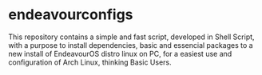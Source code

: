 # endeavourconfigs
This repository contains a simple and fast script, developed in Shell Script, with a purpose to install dependencies, basic and essencial packages to a new install of EndeavourOS distro linux on PC, for a easiest use and configuration of Arch Linux, thinking Basic Users.
